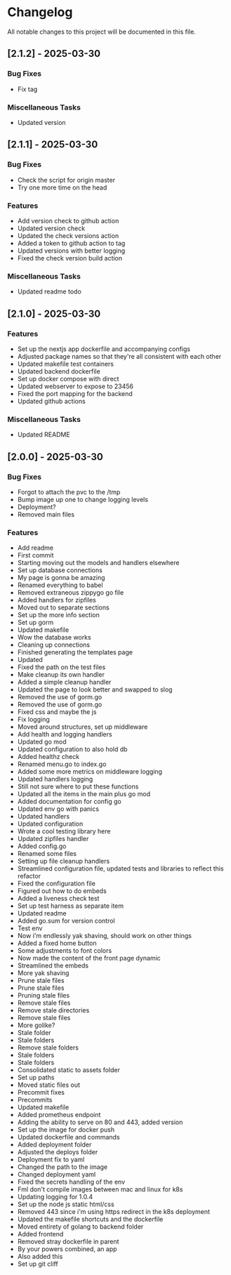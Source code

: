 # Changelog

All notable changes to this project will be documented in this file.

## [2.1.2] - 2025-03-30

### Bug Fixes

- Fix tag

### Miscellaneous Tasks

- Updated version

## [2.1.1] - 2025-03-30

### Bug Fixes

- Check the script for origin master
- Try one more time on the head

### Features

- Add version check to github action
- Updated version check
- Updated the check versions action
- Added a token to github action to tag
- Updated versions with better logging
- Fixed the check version build action

### Miscellaneous Tasks

- Updated readme todo

## [2.1.0] - 2025-03-30

### Features

- Set up the nextjs app dockerfile and accompanying configs
- Adjusted package names so that they're all consistent with each other
- Updated makefile test containers
- Updated backend dockerfile
- Set up docker compose with direct
- Updated webserver to expose to 23456
- Fixed the port mapping for the backend
- Updated github actions

### Miscellaneous Tasks

- Updated README

## [2.0.0] - 2025-03-30

### Bug Fixes

- Forgot to attach the pvc to the /tmp
- Bump image up one to change logging levels
- Deployment?
- Removed main files

### Features

- Add readme
- First commit
- Starting moving out the models and handlers elsewhere
- Set up database connections
- My page is gonna be amazing
- Renamed everything to babel
- Removed extraneous zippygo go file
- Added handlers for zipfiles
- Moved out to separate sections
- Set up the more info section
- Set up gorm
- Updated makefile
- Wow the database works
- Cleaning up connections
- Finished generating the templates page
- Updated
- Fixed the path on the test files
- Make cleanup its own handler
- Added a simple cleanup handler
- Updated the page to look better and swapped to slog
- Removed the use of gorm.go
- Removed the use of gorm.go
- Fixed css and maybe the js
- Fix logging
- Moved around structures, set up middleware
- Add health and logging handlers
- Updated go mod
- Updated configuration to also hold db
- Added healthz check
- Renamed menu.go to index.go
- Added some more metrics on middleware logging
- Updated handlers logging
- Still not sure where to put these functions
- Updated all the items in the main plus go mod
- Added documentation for config go
- Updated env go with panics
- Updated handlers
- Updated configuration
- Wrote a cool testing library here
- Updated zipfiles handler
- Added config.go
- Renamed some files
- Setting up file cleanup handlers
- Streamlined configuration file, updated tests and libraries to reflect this refactor
- Fixed the configuration file
- Figured out how to do embeds
- Added a liveness check test
- Set up test harness as separate item
- Updated readme
- Added go.sum for version control
- Test env
- Now i'm endlessly yak shaving, should work on other things
- Added a fixed home button
- Some adjustments to font colors
- Now made the content of the front page dynamic
- Streamlined the embeds
- More yak shaving
- Prune stale files
- Prune stale files
- Pruning stale files
- Remove stale files
- Remove stale directories
- Remove stale files
- More golike?
- Stale folder
- Stale folders
- Remove stale folders
- Stale folders
- Stale folders
- Consolidated static to assets folder
- Set up paths
- Moved static files out
- Precommit fixes
- Precommits
- Updated makefile
- Added prometheus endpoint
- Adding the ability to serve on 80 and 443, added version
- Set up the image for docker push
- Updated dockerfile and commands
- Added deployment folder
- Adjusted the deploys folder
- Deployment fix to yaml
- Changed the path to the image
- Changed deployment yaml
- Fixed the secrets handling of the env
- Fml don't compile images between mac and linux for k8s
- Updating logging for 1.0.4
- Set up the node js static html/css
- Removed 443 since i'm using https redirect in the k8s deployment
- Updated the makefile shortcuts and the dockerfile
- Moved entirety of golang to backend folder
- Added frontend
- Removed stray dockerfile in parent
- By your powers combined, an app
- Also added this
- Set up git cliff

<!-- generated by git-cliff -->
